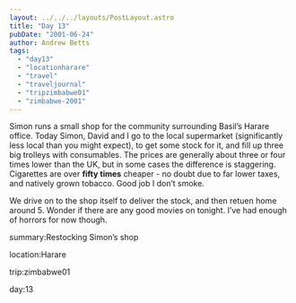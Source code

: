 ```yaml
---
layout: ../../../layouts/PostLayout.astro
title: "Day 13"
pubDate: "2001-06-24"
author: Andrew Betts
tags: 
  - "day13"
  - "locationharare"
  - "travel"
  - "traveljournal"
  - "tripzimbabwe01"
  - "zimbabwe-2001"
---
```


Simon runs a small shop for the community surrounding Basil’s Harare office. Today Simon, David and I go to the local supermarket (significantly less local than you might expect), to get some stock for it, and fill up three big trolleys with consumables. The prices are generally about three or four times lower than the UK, but in some cases the difference is staggering. Cigarettes are over **fifty times** cheaper - no doubt due to far lower taxes, and natively grown tobacco. Good job I don’t smoke.

We drive on to the shop itself to deliver the stock, and then retuen home around 5. Wonder if there are any good movies on tonight. I’ve had enough of horrors for now though.

summary:Restocking Simon’s shop

location:Harare

trip:zimbabwe01

day:13

